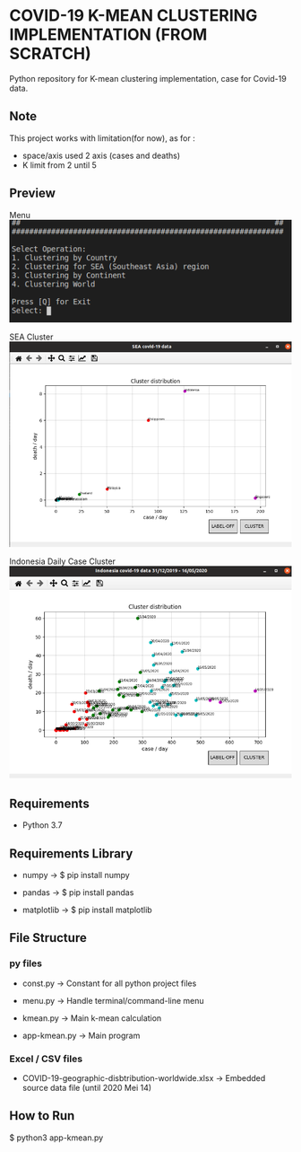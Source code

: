 # COVID-19 K-MEAN CLUSTERING IMPLEMENTATION (FROM SCRATCH)
Python repository for K-mean clustering implementation, case for Covid-19 data.

## Note
This project works with limitation(for now), as for :
- space/axis used 2 axis (cases and deaths)
- K limit from 2 until 5

## Preview
Menu
![Menu](https://github.com/kokohi28/covid19-kmean/blob/master/menu.png?raw=true)

SEA Cluster
![SEA Cluster](https://github.com/kokohi28/covid19-kmean/blob/master/sea_sample.png?raw=true)

Indonesia Daily Case Cluster
![Indonesia Daily](https://github.com/kokohi28/covid19-kmean/blob/master/indonesia_sample.png?raw=true)

## Requirements
* Python 3.7

## Requirements Library
* numpy ->
  $ pip install numpy

* pandas ->
  $ pip install pandas

* matplotlib ->
  $ pip install matplotlib

## File Structure
### py files
* const.py -> Constant for all python project files

* menu.py -> Handle terminal/command-line menu

* kmean.py -> Main k-mean calculation

* app-kmean.py -> Main program

### Excel / CSV files
* COVID-19-geographic-disbtribution-worldwide.xlsx -> Embedded source data file (until 2020 Mei 14)

## How to Run
$ python3 app-kmean.py
